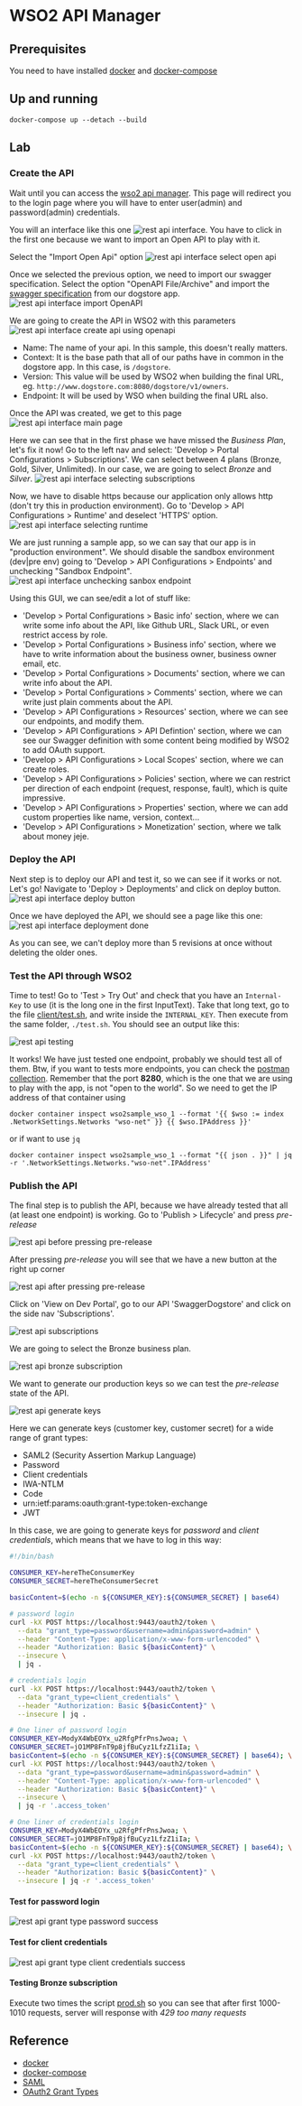 # WSO2 API Manager

## Prerequisites

You need to have installed [docker](https://docs.docker.com/engine/install/ubuntu/) and [docker-compose](https://docs.docker.com/engine/install/ubuntu/)

## Up and running

`docker-compose up --detach --build`

## Lab

### Create the API

Wait until you can access the [wso2 api manager](https://localhost:9443/publisher/apis). This page will redirect you to
the login page where you will have to enter user(admin) and password(admin) credentials.

You will an interface like this one ![rest api interface](./assets/rest_api.png). You have to click in the first one because we want to import an Open API to play with it.

Select the "Import Open Api" option ![rest api interface select open api](./assets/rest_api_select_open_api.png)

Once we selected the previous option, we need to import our swagger specification. Select the option "OpenAPI File/Archive" and import the [swagger specification](./go-dogstore/swagger.yml) from our dogstore app. ![rest api interface import OpenAPI](./assets/rest_api_import_openapi.png)

We are going to create the API in WSO2 with this parameters ![rest api interface create api using openapi](./assets/rest_api_create_api_using_openapi.png)

- Name: The name of your api. In this sample, this doesn't really matters.
- Context: It is the base path that all of our paths have in common in the dogstore app. In this case, is `/dogstore`.
- Version: This value will be used by WSO2 when building the final URL, eg. `http://www.dogstore.com:8080/dogstore/v1/owners`.
- Endpoint: It will be used by WSO when building the final URL also.

Once the API was created, we get to this page ![rest api interface main page](./assets/rest_api_main_page.png)

Here we can see that in the first phase we have missed the *Business Plan*, let's fix it now! Go to the left nav and select: 'Develop > Portal Configurations > Subscriptions'. We can select between 4 plans (Bronze, Gold, Silver, Unlimited). In our case, we are going to select *Bronze* and *Silver*.
![rest api interface selecting subscriptions](./assets/rest_api_selecting_subcriptions.png)

Now, we have to disable https because our application only allows http (don't try this in production environment). Go to 'Develop > API Configurations > Runtime' and deselect 'HTTPS' option. ![rest api interface selecting runtime](./assets/rest_api_selecting_runtime.png)

We are just running a sample app, so we can say that our app is in "production environment". We should disable the sandbox environment (dev|pre env) going to 'Develop > API Configurations > Endpoints' and unchecking "Sandbox Endpoint". ![rest api interface unchecking sanbox endpoint](./assets/rest_api_uncheck_sandbox_endpoint.png)

Using this GUI, we can see/edit a lot of stuff like:

- 'Develop > Portal Configurations > Basic info' section, where we can write some info about the API, like Github URL, Slack URL, or even restrict access by role.
- 'Develop > Portal Configurations > Business info' section, where we have to write information about the business owner, business owner email, etc.
- 'Develop > Portal Configurations > Documents' section, where we can write info about the API.
- 'Develop > Portal Configurations > Comments' section, where we can write just plain comments about the API.
- 'Develop > API Configurations > Resources' section, where we can see our endpoints, and modify them.
- 'Develop > API Configurations > API Defintion' section, where we can see our Swagger definition with some content being modified by WSO2 to add OAuth support.
- 'Develop > API Configurations > Local Scopes' section, where we can create roles.
- 'Develop > API Configurations > Policies' section, where we can restrict per direction of each endpoint (request, response, fault), which is quite impressive.
- 'Develop > API Configurations > Properties' section, where we can add custom properties like name, version, context...
- 'Develop > API Configurations > Monetization' section, where we talk about money jeje.

### Deploy the API

Next step is to deploy our API and test it, so we can see if it works or not. Let's go! Navigate to 'Deploy > Deployments' and click on deploy button.
![rest api interface deploy button](./assets/rest_api_deploy_button.png)

Once we have deployed the API, we should see a page like this one: ![rest api interface deployment done](./assets/rest_api_deployment_done.png)

As you can see, we can't deploy more than 5 revisions at once without deleting the older ones.

### Test the API through WSO2

Time to test! Go to 'Test > Try Out' and check that you have an `Internal-Key` to use (it is the long one in the first InputText). Take that long text, go to the file [client/test.sh](./client/test.sh), and write inside the `INTERNAL_KEY`. Then execute from the same folder, `./test.sh`. You should see an output like this:

![rest api testing](./assets/rest_api_testing.png)

It works! We have just tested one endpoint, probably we should test all of them. Btw, if you want to tests more endpoints, you can check the [postman collection](./go-dogstore/dogstore.postman_collection.json). Remember that the port **8280**, which is the one that we are using to play with the app, is not "open to the world". So we need to get the IP address of that container using

`docker container inspect wso2sample_wso_1 --format '{{ $wso := index .NetworkSettings.Networks "wso-net" }} {{ $wso.IPAddress }}'`

or if want to use `jq`

`docker container inspect wso2sample_wso_1 --format "{{ json . }}" | jq -r '.NetworkSettings.Networks."wso-net".IPAddress'`

### Publish the API

The final step is to publish the API, because we have already tested that all (at least one endpoint) is working. Go to 'Publish > Lifecycle' and press *pre-release*

![rest api before pressing pre-release](./assets/rest_api_before_pressing_pre_release.png)

After pressing *pre-release* you will see that we have a new button at the right up corner

![rest api after pressing pre-release](./assets/rest_api_after_pressing_pre_release.png)

Click on 'View on Dev Portal', go to our API 'SwaggerDogstore' and click on the side nav 'Subscriptions'.

![rest api subscriptions](./assets/rest_api_subscriptions.png)

We are going to select the Bronze business plan.

![rest api bronze subscription](./assets/rest_api_subscription_bronze.png)

We want to generate our production keys so we can test the *pre-release* state of the API.

![rest api generate keys](./assets/rest_api_generate_keys.png)

Here we can generate keys (customer key, customer secret) for a wide range of grant types:

- SAML2 (Security Assertion Markup Language)
- Password
- Client credentials
- IWA-NTLM
- Code
- urn:ietf:params:oauth:grant-type:token-exchange
- JWT

In this case, we are going to generate keys for *password* and *client credentials*, which means that we have to log in this way:

```sh
#!/bin/bash

CONSUMER_KEY=hereTheConsumerKey
CONSUMER_SECRET=hereTheConsumerSecret

basicContent=$(echo -n ${CONSUMER_KEY}:${CONSUMER_SECRET} | base64)

# password login
curl -kX POST https://localhost:9443/oauth2/token \
  --data "grant_type=password&username=admin&password=admin" \
  --header "Content-Type: application/x-www-form-urlencoded" \
  --header "Authorization: Basic ${basicContent}" \
  --insecure \
  | jq .

# credentials login
curl -kX POST https://localhost:9443/oauth2/token \
  --data "grant_type=client_credentials" \
  --header "Authorization: Basic ${basicContent}" \
  --insecure | jq .

# One liner of password login
CONSUMER_KEY=ModyX4WbEOYx_u2RfgPfrPnsJwoa; \
CONSUMER_SECRET=jO1MP8FnT9p8jfBuCyz1LfzZ1iIa; \
basicContent=$(echo -n ${CONSUMER_KEY}:${CONSUMER_SECRET} | base64); \
curl -kX POST https://localhost:9443/oauth2/token \
  --data "grant_type=password&username=admin&password=admin" \
  --header "Content-Type: application/x-www-form-urlencoded" \
  --header "Authorization: Basic ${basicContent}" \
  --insecure \
  | jq -r '.access_token'

# One liner of credentials login
CONSUMER_KEY=ModyX4WbEOYx_u2RfgPfrPnsJwoa; \
CONSUMER_SECRET=jO1MP8FnT9p8jfBuCyz1LfzZ1iIa; \
basicContent=$(echo -n ${CONSUMER_KEY}:${CONSUMER_SECRET} | base64); \
curl -kX POST https://localhost:9443/oauth2/token \
  --data "grant_type=client_credentials" \
  --header "Authorization: Basic ${basicContent}" \
  --insecure | jq -r '.access_token'
```

#### Test for password login

![rest api grant type password success](./assets/rest_api_grant_type_password_success.png)

#### Test for client credentials

![rest api grant type client credentials success](./assets/rest_api_grant_type_client_credentials_success.png)

#### Testing Bronze subscription

Execute two times the script [prod.sh](./client/prod.sh) so you can see that after first 1000-1010 requests, server will response with *429 too many requests*

## Reference

- [docker](https://docs.docker.com/engine/install/ubuntu/)
- [docker-compose](https://docs.docker.com/engine/install/ubuntu/)
- [SAML](https://auth0.com/blog/how-saml-authentication-works/)
- [OAuth2 Grant Types](https://apim.docs.wso2.com/en/latest/design/api-security/oauth2/grant-types/overview/)

